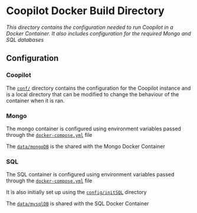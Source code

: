 # Coopilot Docker Build Directory
_This directory contains the configuration needed to run Coopilot in a Docker Container. It also includes configuration for the required Mongo and SQL databases_


## Configuration
### Coopilot
The [`conf/`](conf/) directory contains the configuration for the Coopilot instance and is a local directory that can be modified to change the behaviour of the container when it is ran.
### Mongo
The mongo container is configured using environment variables passed through the [`docker-compose.yml`](docker-compose.yml) file

The [`data/mongoDB`](data/mongoDB) is the shared with the Mongo Docker Container

### SQL
The SQL container is configured using environment variables passed through the [`docker-compose.yml`](docker-compose.yml) file

It is also initially set up using the [`config/initSQL`](config/initSQL) directory

The [`data/mysqlDB`](data/mysqlDB) is shared with the SQL Docker Container
